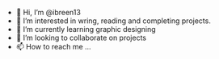 - 👋 Hi, I’m @ibreen13
- 👀 I’m interested in wring, reading and completing projects.
- 🌱 I’m currently learning graphic designing 
- 💞️ I’m looking to collaborate on projects 
- 📫 How to reach me ...

<!---
ibreen13/ibreen13 is a ✨ special ✨ repository because its `README.md` (this file) appears on your GitHub profile.
You can click the Preview link to take a look at your changes.
--->
